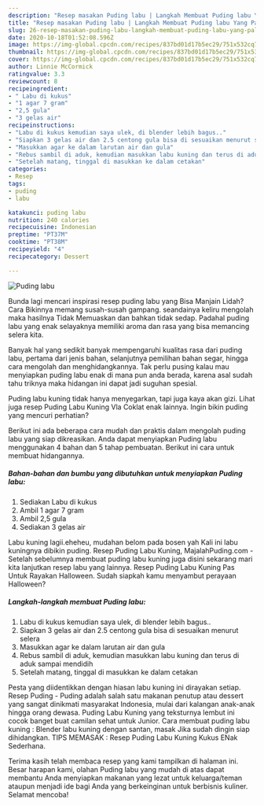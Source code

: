```yaml
---
description: "Resep masakan Puding labu | Langkah Membuat Puding labu Yang Paling Enak"
title: "Resep masakan Puding labu | Langkah Membuat Puding labu Yang Paling Enak"
slug: 26-resep-masakan-puding-labu-langkah-membuat-puding-labu-yang-paling-enak
date: 2020-10-18T01:52:08.596Z
image: https://img-global.cpcdn.com/recipes/837bd01d17b5ec29/751x532cq70/puding-labu-foto-resep-utama.jpg
thumbnail: https://img-global.cpcdn.com/recipes/837bd01d17b5ec29/751x532cq70/puding-labu-foto-resep-utama.jpg
cover: https://img-global.cpcdn.com/recipes/837bd01d17b5ec29/751x532cq70/puding-labu-foto-resep-utama.jpg
author: Linnie McCormick
ratingvalue: 3.3
reviewcount: 8
recipeingredient:
- " Labu di kukus"
- "1 agar 7 gram"
- "2,5 gula"
- "3 gelas air"
recipeinstructions:
- "Labu di kukus kemudian saya ulek, di blender lebih bagus.."
- "Siapkan 3 gelas air dan 2.5 centong gula bisa di sesuaikan menurut selera"
- "Masukkan agar ke dalam larutan air dan gula"
- "Rebus sambil di aduk, kemudian masukkan labu kuning dan terus di aduk sampai mendidih"
- "Setelah matang, tinggal di masukkan ke dalam cetakan"
categories:
- Resep
tags:
- puding
- labu

katakunci: puding labu 
nutrition: 240 calories
recipecuisine: Indonesian
preptime: "PT37M"
cooktime: "PT38M"
recipeyield: "4"
recipecategory: Dessert

---
```



![Puding labu](https://img-global.cpcdn.com/recipes/837bd01d17b5ec29/751x532cq70/puding-labu-foto-resep-utama.jpg)

Bunda lagi mencari inspirasi resep puding labu yang Bisa Manjain Lidah? Cara Bikinnya memang susah-susah gampang. seandainya keliru mengolah maka hasilnya Tidak Memuaskan dan bahkan tidak sedap. Padahal puding labu yang enak selayaknya memiliki aroma dan rasa yang bisa memancing selera kita.

Banyak hal yang sedikit banyak mempengaruhi kualitas rasa dari puding labu, pertama dari jenis bahan, selanjutnya pemilihan bahan segar, hingga cara mengolah dan menghidangkannya. Tak perlu pusing kalau mau menyiapkan puding labu enak di mana pun anda berada, karena asal sudah tahu triknya maka hidangan ini dapat jadi suguhan spesial.

Puding labu kuning tidak hanya menyegarkan, tapi juga kaya akan gizi. Lihat juga resep Puding Labu Kuning Vla Coklat enak lainnya. Ingin bikin puding yang mencuri perhatian?


Berikut ini ada beberapa cara mudah dan praktis dalam mengolah puding labu yang siap dikreasikan. Anda dapat menyiapkan Puding labu menggunakan 4 bahan dan 5 tahap pembuatan. Berikut ini cara untuk membuat hidangannya.

<!--inarticleads1-->

##### Bahan-bahan dan bumbu yang dibutuhkan untuk menyiapkan Puding labu:

1. Sediakan  Labu di kukus
1. Ambil 1 agar 7 gram
1. Ambil 2,5 gula
1. Sediakan 3 gelas air


Labu kuning lagii.eheheu, mudahan belom pada bosen yah Kali ini labu kuningnya dibikin puding. Resep Puding Labu Kuning, MajalahPuding.com - Setelah sebelumnya membuat puding labu kuning juga disini sekarang mari kita lanjutkan resep labu yang lainnya. Resep Puding Labu Kuning Pas Untuk Rayakan Halloween. Sudah siapkah kamu menyambut perayaan Halloween? 

<!--inarticleads2-->

##### Langkah-langkah membuat Puding labu:

1. Labu di kukus kemudian saya ulek, di blender lebih bagus..
1. Siapkan 3 gelas air dan 2.5 centong gula bisa di sesuaikan menurut selera
1. Masukkan agar ke dalam larutan air dan gula
1. Rebus sambil di aduk, kemudian masukkan labu kuning dan terus di aduk sampai mendidih
1. Setelah matang, tinggal di masukkan ke dalam cetakan


Pesta yang diidentikkan dengan hiasan labu kuning ini dirayakan setiap. Resep Puding - Puding adalah salah satu makanan penutup atau dessert yang sangat dinikmati masyarakat Indonesia, mulai dari kalangan anak-anak hingga orang dewasa. Puding Labu Kuning yang teksturnya lembut ini cocok banget buat camilan sehat untuk Junior. Cara membuat puding labu kuning : Blender labu kuning dengan santan, masak Jika sudah dingin siap dihidangkan. TIPS MEMASAK : Resep Puding Labu Kuning Kukus ENak Sederhana. 

Terima kasih telah membaca resep yang kami tampilkan di halaman ini. Besar harapan kami, olahan Puding labu yang mudah di atas dapat membantu Anda menyiapkan makanan yang lezat untuk keluarga/teman ataupun menjadi ide bagi Anda yang berkeinginan untuk berbisnis kuliner. Selamat mencoba!
